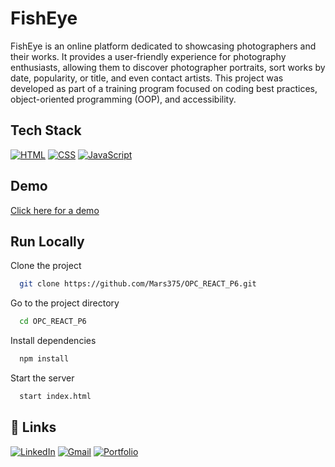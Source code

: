 
# FishEye

FishEye is an online platform dedicated to showcasing photographers and their works. It provides a user-friendly experience for photography enthusiasts, allowing them to discover photographer portraits, sort works by date, popularity, or title, and even contact artists. This project was developed as part of a training program focused on coding best practices, object-oriented programming (OOP), and accessibility.


## Tech Stack

[![HTML](https://img.shields.io/badge/HTML-5-orange?style=for-the-badge&logo=html5)](https://developer.mozilla.org/en-US/docs/Web/HTML)
[![CSS](https://img.shields.io/badge/CSS-3-blue?style=for-the-badge&logo=css3)](https://developer.mozilla.org/en-US/docs/Web/CSS)
[![JavaScript](https://img.shields.io/badge/JavaScript-ES6-yellow?style=for-the-badge&logo=javascript)](https://developer.mozilla.org/en-US/docs/Web/JavaScript)

## Demo

[Click here for a demo](https://opc-react-p6-jzt2nr32f-mars375.vercel.app/)


## Run Locally

Clone the project

```bash
  git clone https://github.com/Mars375/OPC_REACT_P6.git
```

Go to the project directory

```bash
  cd OPC_REACT_P6
```

Install dependencies

```bash
  npm install
```

Start the server

```bash
  start index.html
```


## 🔗 Links
[![LinkedIn](https://img.shields.io/static/v1?message=LinkedIn&logo=linkedin&label=&color=0077B5&logoColor=white&labelColor=&style=for-the-badge)](https://www.linkedin.com/in/lo%C3%AFc-rossi-b4487b236/)
[![Gmail](https://img.shields.io/static/v1?message=Gmail&logo=gmail&label=&color=D14836&logoColor=white&labelColor=&style=for-the-badge)](mailto:rossi.loic.pro@gmail.com)
[![Portfolio](https://img.shields.io/badge/my_portfolio-000?style=for-the-badge&logo=ko-fi&logoColor=white)](https://loicrossi.netlify.app/)

